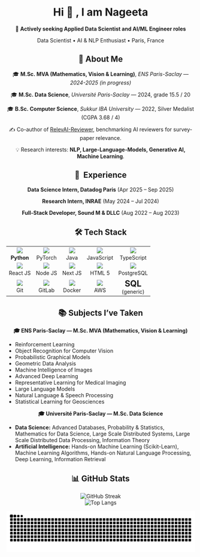 <!-- --------------  PROFILE CARD (all centered) -------------- -->
<div align="center">

  <!-- ----------  Header ---------- -->
  <h1>Hi 👋 , I am Nageeta </h1>
  <p>🎯 <strong>Actively seeking Applied Data Scientist and AI/ML Engineer roles</strong></p>
  <p>Data Scientist&nbsp;•&nbsp;AI&nbsp;&amp;&nbsp;NLP Enthusiast&nbsp;•&nbsp;Paris, France</p>
  
  <!-- ----------  About ---------- -->
  <h2>🚀 About&nbsp;Me</h2>
  <p>🎓 <strong>M.Sc.&nbsp;MVA (Mathematics, Vision &amp;&nbsp;Learning)</strong>, <em>ENS Paris-Saclay</em> — <i>2024-2025 (in progress)</i></p>
  <p>🎓 <strong>M.Sc.&nbsp;Data Science</strong>, <em>Université Paris-Saclay</em> — 2024, grade 15.5 / 20</p>
  <p>🎓 <strong>B.Sc.&nbsp;Computer Science</strong>, <em>Sukkur IBA University</em> — 2022, Silver Medalist (CGPA 3.68 / 4)</p>
  <p>✍️ Co-author of <a href="https://hal.science/LISN/hal-04608255v1">RelevAI-Reviewer</a>, benchmarking AI reviewers for survey-paper relevance.</p>
  <p>💡 Research interests: <strong>NLP, Large-Language-Models, Generative AI, Machine Learning</strong>.</p>
  

  <!-- ----------  Experience ---------- -->
  <h2>💼 &nbsp;Experience</h2>
  <p><strong>Data Science Intern, Datadog Paris</strong> (Apr 2025 – Sep 2025)</p>
  <p><strong>Research Intern, INRAE</strong> (May 2024 – Jul 2024)</p>
  <p><strong>Full-Stack Developer, Sound M &amp; DLLC</strong> (Aug 2022 – Aug 2023)</p>

<!-- ----------  Tech stack ---------- -->
  <!-- ----------  Tech stack ---------- -->
<h2>🛠️ Tech&nbsp;Stack</h2>
<table align="center">
  <tr>
    <td align="center"><img src="https://cdn.jsdelivr.net/gh/devicons/devicon/icons/python/python-original.svg" width="50"><br><strong>Python</strong></td>
    <td align="center"><img src="https://cdn.jsdelivr.net/gh/devicons/devicon/icons/pytorch/pytorch-original.svg" width="40"><br>PyTorch</td>
    <td align="center"><img src="https://cdn.jsdelivr.net/gh/devicons/devicon/icons/java/java-original.svg" width="40"><br>Java</td>
    <td align="center"><img src="https://cdn.jsdelivr.net/gh/devicons/devicon/icons/javascript/javascript-original.svg" width="40"><br>JavaScript</td>
    <td align="center"><img src="https://cdn.jsdelivr.net/gh/devicons/devicon/icons/typescript/typescript-original.svg" width="40"><br>TypeScript</td>
  </tr>
  <tr>
    <td align="center"><img src="https://cdn.jsdelivr.net/gh/devicons/devicon/icons/react/react-original.svg" width="40"><br>React&nbsp;JS</td>
    <td align="center"><img src="https://cdn.jsdelivr.net/gh/devicons/devicon/icons/nodejs/nodejs-original.svg" width="40"><br>Node&nbsp;JS</td>
    <td align="center"><img src="https://cdn.jsdelivr.net/gh/devicons/devicon/icons/nextjs/nextjs-original.svg" width="40"><br>Next&nbsp;JS</td>
    <td align="center"><img src="https://cdn.jsdelivr.net/gh/devicons/devicon/icons/html5/html5-original.svg" width="40"><br>HTML&nbsp;5</td>
    <td align="center"><img src="https://cdn.jsdelivr.net/gh/devicons/devicon/icons/postgresql/postgresql-original.svg" width="40"><br>PostgreSQL</td>
  </tr>
  <tr>
    <td align="center"><img src="https://cdn.jsdelivr.net/gh/devicons/devicon/icons/git/git-plain.svg" width="40"><br>Git</td>
    <td align="center"><img src="https://cdn.jsdelivr.net/gh/devicons/devicon/icons/gitlab/gitlab-original.svg" width="40"><br>GitLab</td>
    <td align="center"><img src="https://cdn.jsdelivr.net/gh/devicons/devicon/icons/docker/docker-original.svg" width="40"><br>Docker</td>
    <td align="center"><img src="https://cdn.jsdelivr.net/gh/devicons/devicon/icons/aws/aws-original.svg" width="40"><br>AWS</td>
    <td align="center"><strong style="font-size:1.6em;">SQL</strong><br>(generic)</td>
  </tr>
</table>


  <!-- ----------  Subjects ---------- -->
<h2>📚 Subjects I’ve Taken</h2>

<!-- ENS Paris-Saclay -->
<p><strong>🎓 ENS Paris-Saclay — M.Sc. MVA (Mathematics, Vision & Learning)</strong></p>
<ul align="left">
  <li>Reinforcement Learning</li>
  <li>Object Recognition for Computer Vision</li>
  <li>Probabilistic Graphical Models</li>
  <li>Geometric Data Analysis</li>
  <li>Machine Intelligence of Images</li>
  <li>Advanced Deep Learning</li>
  <li>Representative Learning for Medical Imaging</li>
  <li>Large Language Models</li>
  <li>Natural Language & Speech Processing</li>
  <li>Statistical Learning for Geosciences</li>
</ul>

<!-- Université Paris-Saclay -->
<p><strong>🎓 Université Paris-Saclay — M.Sc. Data Science</strong></p>
<ul align="left">
  <li><strong>Data Science:</strong> Advanced Databases, Probability & Statistics, Mathematics for Data Science, Large Scale Distributed Systems, Large Scale Distributed Data Processing, Information Theory</li>
  <li><strong>Artificial Intelligence:</strong> Hands-on Machine Learning (Scikit-Learn), Machine Learning Algorithms, Hands-on Natural Language Processing, Deep Learning, Information Retrieval</li>
</ul>


 ## 📊 GitHub Stats

![GitHub Streak](https://streak-stats.demolab.com?user=nageetaw&theme=radical&hide_border=true) <br/>
![Top Langs](https://github-readme-stats.vercel.app/api/top-langs/?username=nageetaw&layout=compact&theme=radical)

<picture>
  <source media="(prefers-color-scheme: dark)" srcset="https://raw.githubusercontent.com/nageetaw/nageetaw/output/snake-dark.svg" />
  <img alt="github contribution snake" src="https://raw.githubusercontent.com/nageetaw/nageetaw/output/snake.svg" />
</picture>

  <!-- ----------  Con
